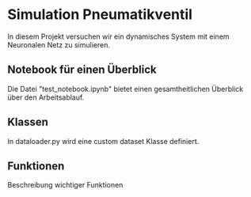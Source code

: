 # Simulation Pneumatikventil

In diesem Projekt versuchen wir ein dynamisches System mit einem Neuronalen Netz zu simulieren.

## Notebook für einen Überblick

Die Datei "test_notebook.ipynb" bietet einen gesamtheitlichen Überblick über den Arbeitsablauf.

## Klassen

In dataloader.py wird eine custom dataset Klasse definiert. 

## Funktionen

Beschreibung wichtiger Funktionen

###




